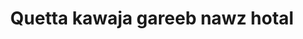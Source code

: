 ---
title: "Quetta kawaja gareeb nawz hotal"
url: /karachi/quetta-kawaja-gareeb-nawz-hotal/
shop: bakery
---
